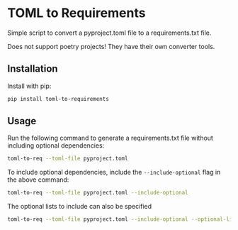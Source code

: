 # TOML to Requirements

Simple script to convert a pyproject.toml file to a requirements.txt file.

Does not support poetry projects! They have their own converter tools.

## Installation

Install with pip:

```bash
pip install toml-to-requirements
```

## Usage

Run the following command to generate a requirements.txt file without including optional dependencies:

```bash
toml-to-req --toml-file pyproject.toml
```

To include optional dependencies, include the `--include-optional` flag in the above command:

```bash
toml-to-req --toml-file pyproject.toml --include-optional
```

The optional lists to include can also be specified

```bash
toml-to-req --toml-file pyproject.toml --include-optional --optional-lists dev,test
```
